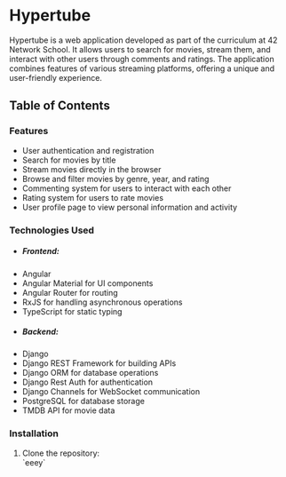 <h1>Hypertube</h1>

Hypertube is a web application developed as part of the curriculum at 42 Network School. It allows users to search for movies, stream them, and interact with other users through comments and ratings. The application combines features of various streaming platforms, offering a unique and user-friendly experience.

<h2>Table of Contents</h2>

<h3>Features</h3>
<ul>
  <li>User authentication and registration</li>
  <li>Search for movies by title</li>
  <li>Stream movies directly in the browser</li>
  <li>Browse and filter movies by genre, year, and rating</li>
  <li>Commenting system for users to interact with each other</li>
  <li>Rating system for users to rate movies</li>
  <li>User profile page to view personal information and activity</li>
</ul>

<h3>Technologies Used</h3>
<ul>
  <li><h5>Frontend:</h5></li>
  <li>Angular</li>
  <li>Angular Material for UI components</li>
  <li>Angular Router for routing</li>
  <li>RxJS for handling asynchronous operations</li>
  <li>TypeScript for static typing</li>
  <li><h5>Backend:</h5></li>
  <li>Django</li>
  <li>Django REST Framework for building APIs</li>
  <li>Django ORM for database operations</li>
  <li>Django Rest Auth for authentication</li>
  <li>Django Channels for WebSocket communication</li>
  <li>PostgreSQL for database storage</li>
  <li>TMDB API for movie data</li>
</ul>

<h3>Installation</h3>
<ol>
  <li>Clone the repository:</li>
  `eeey`
</ol>
